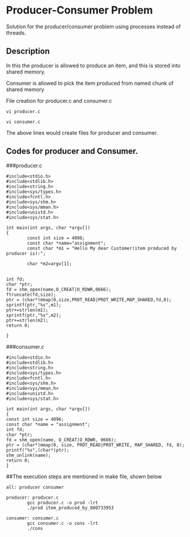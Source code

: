 # Producer-Consumer Problem
Solution for the producer/consumer problem using processes instead of threads.

## Description
In this the producer is allowed to produce an item, and this is stored into shared memory.


Consumer is allowed to pick the item produced from named chunk of shared memory

File creation for  producer.c and consumer.c

````
vi producer.c

vi consumer.c
````

The above lines would create files for producer and consumer.


## Codes for producer and Consumer.


###producer.c

````
#include<stdio.h>
#include<stdlib.h>
#include<string.h>
#include<sys/types.h>
#include<fcntl.h>
#include<sys/shm.h>
#include<sys/mman.h>
#include<unistd.h>
#include<sys/stat.h>

int main(int args, char *argv[])
{
        const int size = 4096;
        const char *name="assignment";
        const char *m1 = "Hello My dear Customer(item produced by producer is):";

        char *m2=argv[1];


int fd;
char *ptr;
fd = shm_open(name,O_CREAT|O_RDWR,0666);
ftruncate(fd,size);
ptr = (char*)mmap(0,size,PROT_READ|PROT_WRITE,MAP_SHARED,fd,0);
sprintf(ptr,"%s",m1);
ptr+=strlen(m1);
sprintf(ptr,"%s",m2);
ptr+=strlen(m2);
return 0;

}

````
###consumer.c

````
#include<stdio.h>
#include<stdlib.h>
#include<string.h>
#include<sys/types.h>
#include<fcntl.h>
#include<sys/shm.h>
#include<sys/mman.h>
#include<unistd.h>
#include<sys/stat.h>

int main(int args, char *argv[])
{
const int size = 4096;
const char *name = "assignment";
int fd;
char *ptr;
fd = shm_open(name, O_CREAT|O_RDWR, 0666);
ptr = (char*)mmap(0, size, PROT_READ|PROT_WRITE, MAP_SHARED, fd, 0);
printf("%s",(char*)ptr);
shm_unlink(name);
return 0;
}

````


##The execution steps are mentioned in make file, shown below

````
all: producer consumer

producer: producer.c
        gcc producer.c -o prod -lrt
        ./prod item_produced_by_800733953

consumer: consumer.c
        gcc consumer.c -o cons -lrt
        ./cons


````
